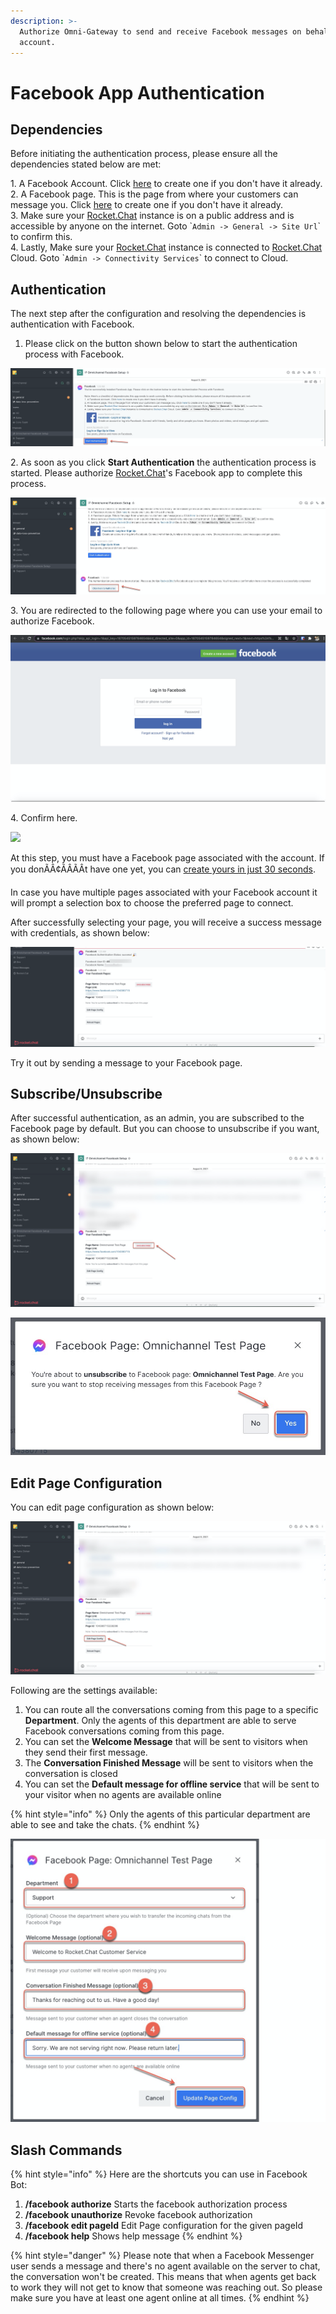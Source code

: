 ```yaml
---
description: >-
  Authorize Omni-Gateway to send and receive Facebook messages on behalf your
  account.
---
```


# Facebook App Authentication

## Dependencies

Before initiating the authentication process, please ensure all the dependencies stated below are met:

1\. A Facebook Account. Click [here](https://www.facebook.com) to create one if you don't have it already.\
2\. A Facebook page. This is the page from where your customers can message you. Click [here](https://www.facebook.com/pages/creation/) to create one if you don't have it already.\
3\. Make sure your [Rocket.Chat](http://rocket.chat) instance is on a public address and is accessible by anyone on the internet. Goto \``Admin -> General -> Site Url`\` to confirm this.\
4\. Lastly, Make sure your [Rocket.Chat](http://rocket.chat) instance is connected to [Rocket.Chat](http://rocket.chat) Cloud. Goto \``Admin -> Connectivity Services`\` to connect to Cloud.

## Authentication

The next step after the configuration and resolving the dependencies is authentication with Facebook.

1. Please click on the button shown below to start the authentication process with Facebook.

![](<../../../../../.gitbook/assets/image (542).png>)

2\. As soon as you click **Start Authentication** the authentication process is started. Please authorize [Rocket.Chat](http://rocket.chat)'s Facebook app to complete this process.

![](<../../../../../.gitbook/assets/image (544).png>)

3\. You are redirected to the following page where you can use your email to authorize Facebook.

![](<../../../../../.gitbook/assets/image (545).png>)



4\. Confirm here.

![](<../../../../../.gitbook/assets/2021-11-29\_01-14-57 (2).png>)

At this step, you must have a Facebook page associated with the account. If you donÃÂ¢ÃÂÃÂt have one yet, you can [create yours in just 30 seconds](https://www.facebook.com/pages/create/?ref\_type=registration\_form).

In case you have multiple pages associated with your Facebook account it will prompt a selection box to choose the preferred page to connect.

After successfully selecting your page, you will receive a success message with credentials, as shown below:

![](<../../../../../.gitbook/assets/image (548).png>)

Try it out by sending a message to your Facebook page.

## Subscribe/Unsubscribe

After successful authentication, as an admin, you are subscribed to the Facebook page by default. But you can choose to unsubscribe if you want, as shown below:

![](<../../../../../.gitbook/assets/image (559).png>)

![](<../../../../../.gitbook/assets/image (560).png>)

## Edit Page Configuration

You can edit page configuration as shown below:

![](<../../../../../.gitbook/assets/image (561).png>)



Following are the settings available:

1. You can route all the conversations coming from this page to a specific **Department**. Only the agents of this department are able to serve Facebook conversations coming from this page.
2. You can set the **Welcome Message** that will be sent to visitors when they send their first message.
3. The **Conversation Finished Message** will be sent to visitors when the conversation is closed
4. You can set the **Default message for offline service** that will be sent to your visitor when no agents are available online

{% hint style="info" %}
Only the agents of  this particular department are able to see and take the chats.
{% endhint %}

![](<../../../../../.gitbook/assets/image (563).png>)

## Slash Commands

{% hint style="info" %}
Here are the shortcuts you can use in Facebook Bot:

1. **/facebook authorize** Starts the facebook authorization process
2. &#x20;**/facebook unauthorize** Revoke facebook authorization&#x20;
3. **/facebook edit pageId** Edit Page configuration for the given pageId&#x20;
4. **/facebook help** Shows help message
{% endhint %}

{% hint style="danger" %}
Please note that when a Facebook Messenger user sends a message and there's no agent available on the server to chat, the conversation won't be created. This means that when agents get back to work they will not get to know that someone was reaching out. So please make sure you have at least one agent online at all times.&#x20;
{% endhint %}
